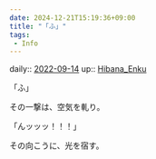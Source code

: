 ```yaml
---
date: 2024-12-21T15:19:36+09:00
title: "「ふ」"
tags:
 - Info
---
```


daily:: [2022-09-14](Daily_Note/2022-09-14.md)
up:: [Hibana_Enku](Bar/Novel/Nacaria/Hibana_Enku.md)

「ふ」

その一撃は、空気を軋り。

「んッッッ！！！」

その向こうに、光を宿す。